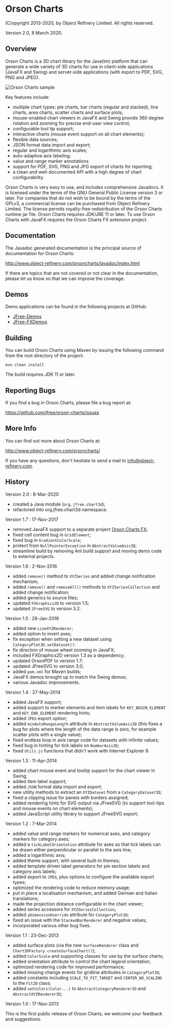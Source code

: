 Orson Charts
============

(C)opyright 2013-2020, by Object Refinery Limited.  All rights reserved.

Version 2.0, 8 March 2020.


Overview
--------
Orson Charts is a 3D chart library for the Java(tm) platform that can generate a wide variety of 3D charts for use in client-side applications (JavaFX and Swing) and server-side applications (with export to PDF, SVG, PNG and JPEG). 

![Orson Charts sample](http://www.object-refinery.com/orsoncharts/images/orsoncharts_fx.png)

Key features include:

- multiple chart types: pie charts, bar charts (regular and stacked), line charts, area charts, scatter charts and surface plots;
- mouse-enabled chart viewers in JavaFX and Swing provide 360 degree rotation and zooming for precise end-user view control;
- configurable tool tip support;
- interactive charts (mouse event support on all chart elements);
- flexible data sources; 
- JSON format data import and export;
- regular and logarithmic axis scales;
- auto-adaptive axis labeling;
- value and range marker annotations
- support for PDF, SVG, PNG and JPG export of charts for reporting;
- a clean and well-documented API with a high degree of chart configurability.

Orson Charts is very easy to use, and includes comprehensive Javadocs.  It is licensed under the terms of the GNU General Public License version 3 or later.  For companies that do not wish to be bound by the terms of the GPLv3, a commercial license can be purchased from Object Refinery Limited.  The license permits royalty-free redistribution of the Orson Charts runtime jar file.  Orson Charts requires JDK/JRE 11 or later.  To use Orson Charts with JavaFX requires the Orson Charts FX extension project.


Documentation
-------------
The Javadoc generated documentation is the principal source of documentation for Orson Charts:

http://www.object-refinery.com/orsoncharts/javadoc/index.html

If there are topics that are not covered or not clear in the documentation, please let us know so that we can improve the coverage.


Demos
-----
Demo applications can be found in the following projects at GitHub:

* [JFree-Demos](https://github.com/jfree/jfree-demos "JFree-Demos Project Page at GitHub")
* [JFree-FXDemos](https://github.com/jfree/jfree-fxdemos "JFree-FXDemos Project Page at GitHub")


Building
--------
You can build Orson Charts using Maven by issuing the following command from the root directory of the project:

    mvn clean install

The build requires JDK 11 or later.  


Reporting Bugs
--------------
If you find a bug in Orson Charts, please file a bug report at:

https://github.com/jfree/orson-charts/issues


More Info
---------
You can find out more about Orson Charts at:

http://www.object-refinery.com/orsoncharts/

If you have any questions, don't hesitate to send a mail to info@object-refinery.com.


History
-------

Version 2.0 : 8-Mar-2020

- created a Java module (`org.jfree.chart3d`);
- refactored into org.jfree.chart3d namespace.


Version 1.7 : 17-Nov-2017

- removed JavaFX support to a separate project [Orson Charts FX](https://github.com/jfree/orson-charts-fx);
- fixed cell content bug in `GridElement`;
- fixed bug in `GradientColorScale`;
- protect from `NullPointerException` in `AbstractValueAxis3D`;
- streamline build by removing Ant build support and moving demo code to external projects.


Version 1.6 : 2-Nov-2016

- added `remove()` method to `XYZSeries` and added change notification mechanism;
- added `remove()` and `removeAll()` methods to `XYZSeriesCollection` and added change notification;
- added generics to source files;
- updated `FXGraphics2D` to version 1.5;
- updated `JFreeSVG` to version 3.2.


Version 1.5 : 28-Jan-2016

- added new `LineXYZRenderer`;
- added option to invert axes;
- fix exception when setting a new dataset using `CategoryPlot3D.setDataset()`:
- fix direction of mouse wheel zooming in JavaFX;
- included FXGraphics2D version 1.3 as a dependency;
- updated OrsonPDF to version 1.7;
- updated JFreeSVG to version 3.0;
- added `pom.xml` for Maven builds;
- JavaFX demos brought up to match the Swing demos;
- various Javadoc improvements.


Version 1.4 : 27-May-2014

- added JavaFX support;
- added support to marker elements and item labels for `KEY_BEGIN_ELEMENT` and `KEY_END_ELEMENT` rendering hints;
- added `JPEG` export option;
- added `minAutoRangeLength` attribute in `AbstractValueAxis3D` (this fixes a bug for plots where the length of the data range is zero, for example scatter plots with a single value);
- fixed endless loop in axis range code for datasets with infinite values;
- fixed bug in hinting for tick labels on `NumberAxis3D`;
- fixed `Utils.js` functions that didn't work with Internet Explorer 9.


Version 1.3 : 11-Apr-2014

- added chart mouse event and tooltip support for the chart viewer in Swing;
- added item label support;
- added `JSON` format data import and export;
- new utility methods to extract an `XYZDataset` from a `CategoryDataset3D`;
- fixed a clipping issue for panels with borders assigned;
- added rendering hints for SVG output via JFreeSVG (to support tool-tips 
and mouse events on chart elements);
- added JavaScript utility library to support JFreeSVG export;


Version 1.2 : 7-Mar-2014

- added value and range markers for numerical axes, and category markers for category axes;
- added a `tickLabelOrientation` attribute for axes so that tick labels can be drawn either perpendicular or parallel to the axis line;
- added a logarithmic axis;
- added theme support, with several built-in themes;
- added template driven label generators for pie section labels and category axis labels;
- added export to `JPEG`, plus options to configure the available export types;
- optimized the rendering code to reduce memory usage;
- put in place a localisation mechanism, and added German and Italian translations;
- made the projection distance configurable in the chart viewer;
- added series accessors for `XYZSeriesCollection`;
- added `yDimensionOverride` attribute for `CategoryPlot3D`;
- fixed an issue with the `StackedBarRenderer` and negative values;
- incorporated various other bug fixes.


Version 1.1 : 23-Dec-2013

- added surface plots (via the new `SurfaceRenderer` class and `Chart3DFactory.createSurfaceChart()`);
- added `ColorScale` and supporting classes for use by the surface charts;
- added orientation attribute to control the chart legend orientation;
- optimized rendering code for improved performance;
- added missing change events for gridline attributes in `CategoryPlot3D`;
- added constants including `SCALE_TO_FIT_TARGET` and `CENTER_NO_SCALING` to the `Fit2D` class;
- added `setColors(Color...)` to `AbstractCategoryRenderer3D` and `AbstractXYZRenderer3D`;


Version 1.0 : 17-Nov-2013

This is the first public release of Orson Charts, we welcome your feedback and suggestions.
